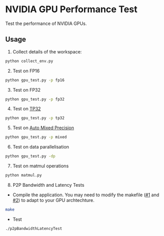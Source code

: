 # NVIDIA GPU Performance Test
Test the performance of NVIDIA GPUs.

## Usage
1. Collect details of the workspace:
```bash
python collect_env.py
```
2. Test on FP16
```bash
python gpu_test.py -p fp16
```
3. Test on FP32
```bash
python gpu_test.py -p fp32
```
4. Test on [TP32](https://blogs.nvidia.com/blog/2020/05/14/tensorfloat-32-precision-format/)
```bash
python gpu_test.py -p tp32
```
5. Test on [Auto Mixed Precision](https://developer.nvidia.com/automatic-mixed-precision)
```bash
python gpu_test.py -p mixed
```
6. Test on data parallelisation
```bash
python gpu_test.py -dp
```
7. Test on matmul operations
```bash
python matmul.py
```
8. P2P Bandwidth and Latency Tests
- Compile the application. You may need to modify the makefile ([#1](https://github.com/aca10jl/NVIDIA_GPU_Performance_Test/blob/71f9883fe170e21dcca2de49625232db3717b248/P2PBandwidthLatency/Makefile#L271) and [#2](https://github.com/aca10jl/NVIDIA_GPU_Performance_Test/blob/71f9883fe170e21dcca2de49625232db3717b248/P2PBandwidthLatency/Makefile#L273)) to adapt to your GPU archtechture. 
```bash
make
```
- Test
```bash
./p2pBandwidthLatencyTest
```
